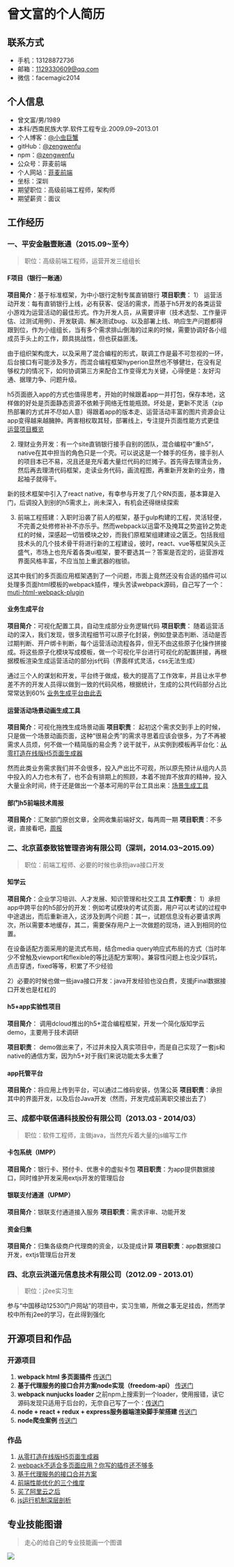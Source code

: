 # 曾文富的个人简历
## 联系方式
- 手机：13128872736
- 邮箱：1129330609@qq.com
- 微信：facemagic2014

## 个人信息
- 曾文富/男/1989
- 本科/西南民族大学.软件工程专业.2009.09~2013.01
- 个人博客：[@小虫巨蟹](http://www.jianshu.com/u/7233332cb959)
- gitHub：[@zengwenfu](https://github.com/zengwenfu)
- npm：[@zengwenfu](https://www.npmjs.com/~zengwenfu)
- 公众号：菲麦前端
- 个人网站：[菲麦前端](http://h5.facemagic888.com/)
- 坐标：深圳
- 期望职位：高级前端工程师，架构师
- 期望薪资：面议

## 工作经历
### 一、平安金融壹账通（2015.09~至今）
> 职位：高级前端工程师，运营开发三组组长
#### F项目（银行一账通）

**项目简介**：基于标准框架，为中小银行定制专属直销银行
**项目职责**：
1） 运营活动开发：每有直销银行上线，必有获客、促活的需求，而基于h5开发的各类运营小游戏为运营活动的最佳形式。作为开发人员，从需要评审（技术选型、工作量评估、过测试用例）、开发联调、解决测试bug、以及部署上线、响应生产问题都得跟到位，作为小组组长，当有多个需求排山倒海的过来的时候，需要协调好各小组成员手头上的工作，颇具挑战性，但也获益匪浅。

由于组织架构庞大，以及采用了混合编程的形式，联调工作是最不可忽视的一环，后台接口有可能涉及多方，而混合编程框架hyperion显然也不够健壮，在没有足够权力的情况下，如何协调第三方来配合工作变得尤为关键，心得便是：友好沟通、据理力争、问题升级。

h5页面嵌入app的方式也值得思考，开始的时候跟着app一并打包，保存本地，这样做的好处是页面静态资源不依赖于网络无性能瓶颈。坏处是，更新不灵活（zip热部署的方式并不尽如人意）得跟着app的版本走、运营活动丰富的图片资源会让app变得越来越臃肿。两害相权取其轻，部署线上，专注提升页面性能方式更佳
[运营项目概览](http://120.52.138.232/showcase)

2) 理财业务开发：有一个site直销银行接手自别的团队，混合编程中“重h5”，native在其中担当的角色只是一个壳。可以说这是一个棘手的任务，接手别人的项目本已不易，况且还是充斥着大量烂代码的烂摊子。首先得去理清业务，然后再去理清代码框架，走读业务代码，画流程图，再重新开发新的业务，撸起袖子就得干。

新的技术框架中引入了react native，有幸参与开发了几个RN页面，基本算是入门，后调投入到别的h5需求上，尚未深入，有机会还得继续探索

3) 前端工程搭建：入职时沿袭了前人的框架，基于gulp构建的工程，灵活轻便，不完善之处修修补补不亦乐乎。然而webpack以迅雷不及掩耳之势盗铃之势走红的时候，深感起一切皆模块之妙，而我们原框架组建建设之匮乏。包括我组技术头的几个技术骨干将进行新的工程建设，彼时，react、vue等框架风头正盛气，市场上也充斥着各类ui框架，要不要选其一？答案是否定的，运营游戏界面风格丰富，不应当加上重武器的枷锁。

这其中我们的多页面应用框架遇到了一个问题，市面上竟然还没有合适的插件可以处理多页面html模板的webpack插件，埋头苦读webpack源码，自己写了一个：
[muti-html-webpack-plugin](https://github.com/zengwenfu/muti-html-webpack-plugin)

#### 业务生成平台
**项目简介**：可视化配置工具，自动生成部分业务逻辑代码
**项目职责**：
随着运营活动的深入，我们发现，很多流程细节可以原子化封装，例如登录态判断、活动是否过期判断、开户绑卡判断，每个运营活动流程各异，但无不由这些原子化操作拼接成。将这些原子化模块写成模板，做一个可视化平台进行可视化的配置拼接，再根据模板渲染生成运营活动的部分js代码（界面样式灵活，css无法生成）

通过三个人的谋划和开发，平台终于做成，极大的提高了工作效率，并且让水平参差不齐的开发人员得以做到一致的代码风格，根据统计，生成的公共代码部分占比常常达到60%
[业务生成平台由此去](http://blp.pinganh5.com/public/login.html)

#### 运营活动场景动画生成工具
**项目简介**：可视化拖拽生成场景动画
**项目职责**：
起初这个需求交到手上的时候，只是做一个场景动画页面，这种“很易企秀”的需求寻思着应该会很多，为了不再被需求人员烦，何不做一个精简版的易企秀？说干就干，从实例到模板再平台化：[从零打造在线版H5页面生成器](http://www.jianshu.com/p/00681bc68caf)

然而此类业务需求我们并不会很多，投入产出比不可观，所以原先预计从组内人员中投入的人力也木有了，也不会有排期上的照顾，本着不抛弃不放弃的精神，投入大量业余时间，终于还是做出一个基本可用的平台工具出来：[场景生成工具](http://dweb.pinganh5.com/home)

#### 部门h5前端技术周报
**项目简介**：汇聚部门原创文章，全网收集前端好文，每两周一期
**项目职责**：不多说，直接看吧，[周报](http://www.jianshu.com/nb/8259927)

### 二、北京蓝泰致铭管理咨询有限公司（深圳，2014.03~2015.09）
> 职位：前端工程师、必要的时候也承担java接口开发

#### 知学云
**项目简介**：企业学习培训、人才发展、知识管理和社交工具
**工作职责**：
1）承担app中跨平台的h5部分的开发：例如考试模块的考试页面，用户可以考试的过程中中途退出，而后重新进入，这涉及到两个问题：其一，试题信息没有必要请求两次，所以需要本地缓存，其二，需要保存用户上一次做题的现场，进入到相同的位置。

在设备适配方面采用的是流式布局，结合media query响应式布局的方式（当时年少不曾触及viewport和flexible的等比适配方案啊）。兼容性问题上也没少踩坑，点击穿透，fixed等等，积累了不少经验

2）必要的时候也做一些java接口开发：java开发经验也没白费，支援jFinal数据接口开发也是杠杠的

#### h5+app实验性项目
**项目简介**：
调用dcloud推出的h5+混合编程框架，开发一个简化版知学云demo，主要用于技术调研

**项目职责**：
demo做出来了，不过并未投入真实项目中，而是自己实现了一套js和native的通信方案，因为h5+对于我们来说功能太多太重了

#### app托管平台
**项目简介**：将应用上传到平台，可以通过二维码安装，仿蒲公英
**项目职责**：承担其中的界面开发，以及后台Java开发（然而，开发完成前离职交接出去了） 

### 三、成都中联信通科技股份有限公司（2013.03 - 2014/03）
> 职位：软件工程师，主做java，当然充斥着大量的js编写工作

#### 卡包系统（IMPP）
**项目简介**：银行卡、预付卡、优惠卡的虚拟卡包
**项目职责**：为app提供数据接口，同时维护开发采用extjs开发的管理后台

#### 银联支付通道（UPMP）
**项目简介**：银联支付通道接入服务
**项目职责**：需求评审、功能开发

#### 资金归集
**项目简介**：归集各级商户代理商的资金，以及提成计算
**项目职责**：app数据接口开发，extjs管理后台开发

### 四、北京云洪道元信息技术有限公司（2012.09 - 2013.01）
> 职位：j2ee实习生

参与“中国移动12530门户网站”的项目中，实习生嘛，所做之事无足挂齿，然而学校中所有j2ee的学习，在此得到强化

## 开源项目和作品
### 开源项目
1) **webpack html 多页面插件**
[传送门](https://github.com/zengwenfu/muti-html-webpack-plugin)
2) **基于代理服务的接口合并方案node实现（freedom-api）**
[传送门](https://github.com/zengwenfu/freedom-api)
3) **webpack nunjucks loader**
之前npm上搜索到一个loader，使用报错，读它源码发现只适用于后台的，无奈自己写了一个：[传送门](https://github.com/zengwenfu/compile-nunjucks-loader)
4) **node + react + redux + express服务器端渲染脚手架搭建**
[传送门](https://github.com/zengwenfu/facemagic)
5) **node爬虫案例**
[传送门](https://github.com/zengwenfu/jian-analyse)
### 作品
1) [从零打造在线版H5页面生成器](http://www.jianshu.com/p/00681bc68caf)
2) [webpack不适合多页面应用？你写的插件还不够多](http://www.jianshu.com/p/f6a2a47d084d)
3) [基于代理服务的接口合并方案](http://www.jianshu.com/p/07293e4825d0)
4) [前端性能优化的三个维度](http://www.jianshu.com/p/a5d9938ed60f)
5) [买了阿里云之后](http://www.jianshu.com/p/fc6262a7466e)
6) [js运行机制深层剖析](http://www.jianshu.com/p/0983e69d58ec)


## 专业技能图谱
> 走心的给自己的专业技能画一个图谱

![](./images/resume/tree.png)


